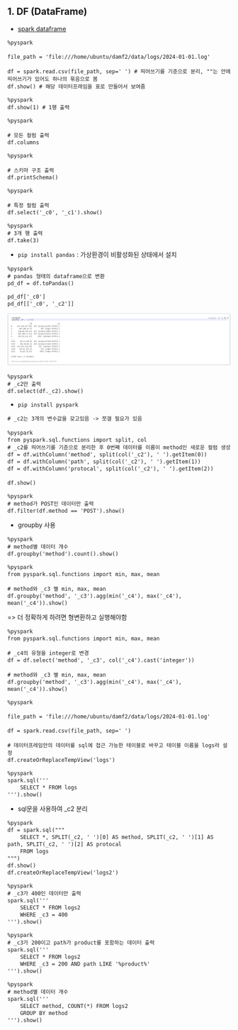 ## 1. DF (DataFrame)
- [spark dataframe](https://spark.apache.org/docs/latest/api/python/getting_started/quickstart_df.html)
```
%pyspark

file_path = 'file:///home/ubuntu/damf2/data/logs/2024-01-01.log'

df = spark.read.csv(file_path, sep=' ') # 띄어쓰기를 기준으로 분리, ""는 안에 띄어쓰기가 있어도 하나의 묶음으로 봄
df.show() # 해당 데이터프레임을 표로 만들어서 보여줌
```
```
%pyspark
df.show(1) # 1행 출력
```
```
%pyspark

# 모든 컬럼 출력
df.columns
```
```
%pyspark

# 스키마 구조 출력
df.printSchema()
```
```
%pyspark

# 특정 컬럼 출력
df.select('_c0', '_c1').show()
```
```
%pyspark
# 3개 행 출력
df.take(3)
```
- `pip install pandas` : 가상환경이 비활성화된 상태에서 설치
```
%pyspark
# pandas 형태의 dataframe으로 변환
pd_df = df.toPandas()
```
```
pd_df['_c0']
pd_df[['_c0', '_c2']]
```
![pandas dataframe](/spark/assets/pandas_df.png)
```
%pyspark
# _c2만 출력
df.select(df._c2).show()
```
- `pip install pyspark`
```
# _c2는 3개의 변수값을 갖고있음 -> 쪼갤 필요가 있음

%pyspark
from pyspark.sql.functions import split, col
# _c2를 띄어쓰기를 기준으로 분리한 후 0번째 데이터를 이름이 method인 새로운 컬럼 생성
df = df.withColumn('method', split(col('_c2'), ' ').getItem(0))
df = df.withColumn('path', split(col('_c2'), ' ').getItem(1))
df = df.withColumn('protocal', split(col('_c2'), ' ').getItem(2))

df.show()
```
```
%pyspark
# method가 POST인 데이터만 출력
df.filter(df.method == 'POST').show()
```
- groupby 사용
```
%pyspark
# method별 데이터 개수
df.groupby('method').count().show()
```
```
%pyspark
from pyspark.sql.functions import min, max, mean

# method와 _c3 별 min, max, mean
df.groupby('method', '_c3').agg(min('_c4'), max('_c4'), mean('_c4')).show()
```
=> 더 정확하게 하려면 형변환하고 실행해야함
```
%pyspark
from pyspark.sql.functions import min, max, mean

# _c4의 유형을 integer로 변경
df = df.select('method', '_c3', col('_c4').cast('integer'))

# method와 _c3 별 min, max, mean
df.groupby('method', '_c3').agg(min('_c4'), max('_c4'), mean('_c4')).show()
```
```
%pyspark

file_path = 'file:///home/ubuntu/damf2/data/logs/2024-01-01.log'

df = spark.read.csv(file_path, sep=' ')

# 데이터프레임안의 데이터를 sql에 접근 가능한 테이블로 바꾸고 테이블 이름을 logs라 설정
df.createOrReplaceTempView('logs')
```
```
%pyspark
spark.sql('''
    SELECT * FROM logs
''').show()
```
- sql문을 사용하여 _c2 분리
```
%pyspark
df = spark.sql("""
    SELECT *, SPLIT(_c2, ' ')[0] AS method, SPLIT(_c2, ' ')[1] AS path, SPLIT(_c2, ' ')[2] AS protocal
    FROM logs
""")
df.show()
df.createOrReplaceTempView('logs2')
```
```
%pyspark
# _c3가 400인 데이터만 출력
spark.sql('''
    SELECT * FROM logs2
    WHERE _c3 = 400
''').show()
```
```
%pyspark
# _c3가 200이고 path가 product를 포함하는 데이터 출력
spark.sql('''
    SELECT * FROM logs2
    WHERE _c3 = 200 AND path LIKE '%product%'
''').show()
```
```
%pyspark
# method별 데이터 개수
spark.sql('''
    SELECT method, COUNT(*) FROM logs2
    GROUP BY method
''').show()
```